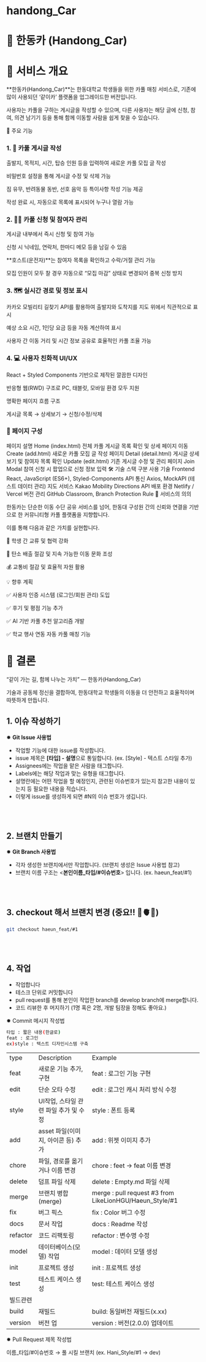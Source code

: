 # handong_Car

# 🚗 한동카 (Handong_Car)
# 🎯 서비스 개요

**한동카(Handong_Car)**는 한동대학교 학생들을 위한 카풀 매칭 서비스로,
기존에 많이 사용되던 ‘같이카’ 플랫폼을 업그레이드한 버전입니다.

사용자는 카풀을 구하는 게시글을 작성할 수 있으며,
다른 사용자는 해당 글에 신청, 참여, 의견 남기기 등을 통해
함께 이동할 사람을 쉽게 찾을 수 있습니다.

🚀 주요 기능
### 1. 📝 카풀 게시글 작성

출발지, 목적지, 시간, 탑승 인원 등을 입력하여 새로운 카풀 모집 글 작성

비밀번호 설정을 통해 게시글 수정 및 삭제 가능

짐 유무, 반려동물 동반, 선호 음악 등 특이사항 작성 기능 제공

작성 완료 시, 자동으로 목록에 표시되어 누구나 열람 가능

### 2. 🙋‍♀️ 카풀 신청 및 참여자 관리

게시글 내부에서 즉시 신청 및 참여 가능

신청 시 닉네임, 연락처, 한마디 메모 등을 남길 수 있음

**호스트(운전자)**는 참여자 목록을 확인하고 수락/거절 관리 가능

모집 인원이 모두 찰 경우 자동으로 “모집 마감” 상태로 변경되어 중복 신청 방지

### 3. 🗺️ 실시간 경로 및 정보 표시

카카오 모빌리티 길찾기 API를 활용하여
출발지와 도착지를 지도 위에서 직관적으로 표시

예상 소요 시간, 1인당 요금 등을 자동 계산하여 표시

사용자 간 이동 거리 및 시간 정보 공유로 효율적인 카풀 조율 가능

### 4. 💻 사용자 친화적 UI/UX

React + Styled Components 기반으로 제작된 깔끔한 디자인

반응형 웹(RWD) 구조로 PC, 태블릿, 모바일 환경 모두 지원

명확한 페이지 흐름 구조

게시글 목록 → 상세보기 → 신청/수정/삭제

### 🧭 페이지 구성
페이지	설명
Home (index.html)	전체 카풀 게시글 목록 확인 및 상세 페이지 이동
Create (add.html)	새로운 카풀 모집 글 작성 페이지
Detail (detail.html)	게시글 상세보기 및 참여자 목록 확인
Update (edit.html)	기존 게시글 수정 및 관리 페이지
Join Modal	참여 신청 시 팝업으로 신청 정보 입력
🛠️ 기술 스택
구분	사용 기술
Frontend	React, JavaScript (ES6+), Styled-Components
API 통신	Axios, MockAPI (테스트 데이터 관리)
지도 서비스	Kakao Mobility Directions API
배포 환경	Netlify / Vercel
버전 관리	GitHub Classroom, Branch Protection Rule
🌱 서비스의 의의

한동카는 단순한 이동 수단 공유 서비스를 넘어,
한동대 구성원 간의 신뢰와 연결을 기반으로 한 커뮤니티형 카풀 플랫폼을 지향합니다.

이를 통해 다음과 같은 가치를 실현합니다.

🤝 학생 간 교류 및 협력 강화

🌿 탄소 배출 절감 및 지속 가능한 이동 문화 조성

💰 교통비 절감 및 효율적 자원 활용

💡 향후 계획

✅ 사용자 인증 시스템 (로그인/회원 관리) 도입

✅ 후기 및 평점 기능 추가

✅ AI 기반 카풀 추천 알고리즘 개발

✅ 학교 행사 연동 자동 카풀 매칭 기능

# 📌 결론

“같이 가는 길, 함께 나누는 가치” — 한동카(Handong_Car)

기술과 공동체 정신을 결합하여,
한동대학교 학생들의 이동을 더 안전하고 효율적이며 따뜻하게 만듭니다.


## 1. 이슈 작성하기

✹ **Git Issue 사용법**

- 작업할 기능에 대한 issue를 작성합니다.
- issue 제목은 **[타입] - 설명**으로 통일합니다. (ex. [Style] - 텍스트 스타일 추가)
- Assignees에는 작업을 맡은 사람을 태그합니다.
- Labels에는 해당 작업과 맞는 유형을 태그합니다.
- 설명란에는 어떤 작업을 할 예정인지, 관련된 이슈번호가 있는지 참고한 내용이 있는지 등 필요한 내용을 적습니다.
- 이렇게 issue를 생성하게 되면 #N의 이슈 번호가 생깁니다.
<br />
<br />

## 2. 브랜치 만들기

✹  **Git Branch 사용법**

- 각자 생성한 브랜치에서만 작업합니다. (브랜치 생성은 Issue 사용법 참고)
- 브랜치 이름 구조는 <**본인이름_타입/#이슈번호**> 입니다. (ex. haeun_feat/#1)
<br />
<br />

## 3. checkout 해서 브랜치 변경 (중요!! 🧠🫀🧨)

```bash
git checkout haeun_feat/#1
```
<br />
<br />

## 4. 작업

- 작업합니다
- 테스크 단위로 커밋합니다
- pull request를 통해 본인이 작업한 branch를 develop branch에 merge합니다.
- 코드 리뷰한 후 머지하기 (1명 혹은 2명, 개발 팀장을 정해도 좋아요.)

✹  Commit 메시지 작성법

```bash
타입 : 짧은 내용(한글로)
feat : 로그인
ex)style : 텍스트 디자인시스템 구축
```

|  |  |  |
| --- | --- | --- |
| type | Description | Example |
| feat | 새로운 기능 추가, 구현 | feat : 로그인 기능 구현 |
| edit | 단순 오타 수정 | edit : 로그인 캐시 처리 방식 수정 |
| style | UI작업, 스타일 관련 파일 추가 및 수정 | style : 폰트 등록 |
| add | asset 파일(이미지, 아이콘 등) 추가 | add : 위젯 이미지 추가 |
| chore | 파일, 경로를 옮기거나 이름 변경 | chore : feet -> feat 이름 변경 |
| delete | 덤프 파일 삭제 | delete : Empty.md 파일 삭제 |
| merge | 브랜치 병합(merge) | merge : pull request #3 from LikeLionHGU/Haeun_Style/#1 |
| fix | 버그 픽스 | fix : Color 버그 수정 |
| docs | 문서 작업 | docs : Readme 작성 |
| refactor | 코드 리팩토링 | refactor : 변수명 수정 |
| model | 데이터베이스(모델) 작업 | model : 데이터 모델 생성 |
| init | 프로젝트 생성 | init : 프로젝트 생성 |
| test | 테스트 케이스 생성 | test: 테스트 케이스 생성 |
| 빌드관련 |  |  |  
| build | 재빌드 | build: 동일버전 재빌드(x.xx) |
| version | 버전 업 | version : 버전(2.0.0) 업데이트 |



✹  Pull Request 제목 작성법

이름_타입/#이슈번호 → 풀 시킬 브랜치 (ex. Hani_Style/#1 -> dev)
